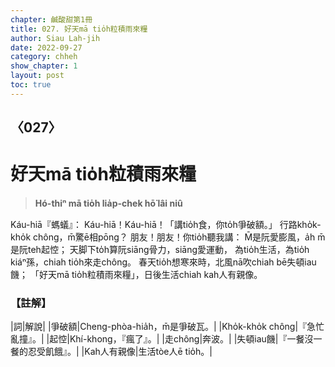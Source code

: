 ```yaml
---
chapter: 鹹酸甜第1冊
title: 027. 好天mā tio̍h粒積雨來糧
author: Siau Lah-jih
date: 2022-09-27
category: chheh
show_chapter: 1
layout: post
toc: true
---
```

  
## 〈027〉
# 好天mā tio̍h粒積雨來糧
>**Hó-thiⁿ mā tio̍h lia̍p-chek hō͘ lâi niû**
 
Káu-hiā『螞蟻』：
Káu-hiā！Káu-hiā！「講tio̍h食，你to̍h爭破額。」
行路kho̍k-kho̍k chông，m̄驚ē相pōng？
朋友！朋友！你tio̍h聽我講：
M̄是阮愛膨風，a̍h m̄是阮teh起悾；
天脚下to̍h算阮siāng骨力，siāng愛運動，
為tio̍h生活，為tio̍h kiáⁿ孫，chiah tio̍h來走chông。
春天tio̍h想寒來時，北風nā吹chiah bē失頓iau饑；
「好天mā tio̍h粒積雨來糧」，日後生活chiah kah人有親像。

### 【註解】

|詞|解說|
|爭破額|Cheng-phòa-hia̍h，m̄是爭破瓦。|
|Kho̍k-kho̍k chông|『急忙亂撞』。|
|起悾|Khí-khong，『瘋了』。|
|走chông|奔波。|
|失頓iau饑|『一餐沒一餐的忍受飢餓』。|
|Kah人有親像|生活tòe人ē tio̍h。|
